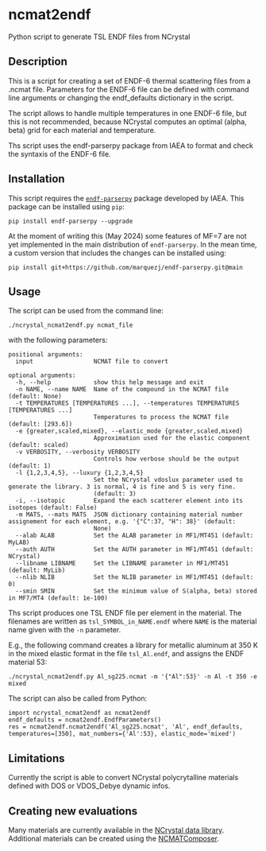 # ncmat2endf
Python script to generate TSL ENDF files from NCrystal

## Description

This is a script for creating a set of ENDF-6 thermal scattering files from a .ncmat
file. Parameters for the ENDF-6 file can be defined with command line arguments or
changing the endf_defaults dictionary in the script. 

The script allows to handle multiple temperatures in one ENDF-6 file, but this is not
recommended, because NCrystal computes an optimal (alpha, beta) grid for each material
and temperature.

Ths script uses the endf-parserpy package from IAEA to format and check the syntaxis of
the ENDF-6 file.

## Installation 

This script requires the [`endf-parserpy`](https://endf-parserpy.readthedocs.io/en/latest/) package developed by IAEA. This
package can be installed using `pip`:

```
pip install endf-parserpy --upgrade
```

At the moment of writing this (May 2024) some features of MF=7 are not yet implemented in the main distribution
of `endf-parserpy`. In the mean time, a custom version that includes the changes can be installed using:

```
pip install git+https://github.com/marquezj/endf-parserpy.git@main
```

## Usage

The script can be used from the command line:

```
./ncrystal_ncmat2endf.py ncmat_file
```

with the following parameters:

```
positional arguments:
  input                 NCMAT file to convert

optional arguments:
  -h, --help            show this help message and exit
  -n NAME, --name NAME  Name of the compound in the NCMAT file (default: None)
  -t TEMPERATURES [TEMPERATURES ...], --temperatures TEMPERATURES [TEMPERATURES ...]
                        Temperatures to process the NCMAT file (default: [293.6])
  -e {greater,scaled,mixed}, --elastic_mode {greater,scaled,mixed}
                        Approximation used for the elastic component (default: scaled)
  -v VERBOSITY, --verbosity VERBOSITY
                        Controls how verbose should be the output (default: 1)
  -l {1,2,3,4,5}, --luxury {1,2,3,4,5}
                        Set the NCrystal vdoslux parameter used to generate the library. 3 is normal, 4 is fine and 5 is very fine.
                        (default: 3)
  -i, --isotopic        Expand the each scatterer element into its isotopes (default: False)
  -m MATS, --mats MATS  JSON dictionary containing material number assignement for each element, e.g. '{"C":37, "H": 38}' (default:
                        None)
  --alab ALAB           Set the ALAB parameter in MF1/MT451 (default: MyLAB)
  --auth AUTH           Set the AUTH parameter in MF1/MT451 (default: NCrystal)
  --libname LIBNAME     Set the LIBNAME parameter in MF1/MT451 (default: MyLib)
  --nlib NLIB           Set the NLIB parameter in MF1/MT451 (default: 0)
  --smin SMIN           Set the minimum value of S(alpha, beta) stored in MF7/MT4 (default: 1e-100)

```
Ths script produces one TSL ENDF file per element in the material. The filenames are written as `tsl_SYMBOL_in_NAME.endf` where `NAME` is the
material name given with the `-n` parameter.

E.g., the following command creates a library for metallic aluminum at 350 K in the mixed elastic format in the file `tsl_Al.endf`, and assigns the ENDF material 53:

```
./ncrystal_ncmat2endf.py Al_sg225.ncmat -m '{"Al":53}' -n Al -t 350 -e mixed
```

The script can also be called from Python:


```
import ncrystal_ncmat2endf as ncmat2endf
endf_defaults = ncmat2endf.EndfParameters()
res = ncmat2endf.ncmat2endf('Al_sg225.ncmat', 'Al', endf_defaults, temperatures=[350], mat_numbers={'Al':53}, elastic_mode='mixed')
```

## Limitations
Currently the script is able to convert NCrystal polycrytalline materials defined with DOS or VDOS_Debye dynamic infos.

## Creating new evaluations

Many materials are currently available in the [NCrystal data library](https://github.com/mctools/ncrystal/wiki/Data-library). Additional materials can be created
using the [NCMATComposer](https://github.com/mctools/ncrystal-notebooks).

